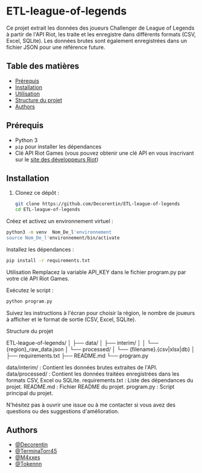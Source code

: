 # ETL-league-of-legends

Ce projet extrait les données des joueurs Challenger de League of Legends à partir de l'API Riot, les traite et les enregistre dans différents formats (CSV, Excel, SQLite). Les données brutes sont également enregistrées dans un fichier JSON pour une référence future.

## Table des matières

- [Prérequis](#prérequis)
- [Installation](#installation)
- [Utilisation](#utilisation)
- [Structure du projet](#structure-du-projet)
- [Authors](#Authors)

## Prérequis

- Python 3
- `pip` pour installer les dépendances
- Clé API Riot Games (vous pouvez obtenir une clé API en vous inscrivant sur le [site des développeurs Riot](https://developer.riotgames.com/))

## Installation

1. Clonez ce dépôt :
   ```sh
   git clone https://github.com/Decorentin/ETL-league-of-legends
   cd ETL-league-of-legends

Créez et activez un environnement virtuel :

```sh
python3 -m venv  Nom_De_l'environnement
source Nom_De_l'environnement/bin/activate 
````

Installez les dépendances :

```sh
pip install -r requirements.txt
```

Utilisation
Remplacez la variable API_KEY dans le fichier program.py par votre clé API Riot Games.

Exécutez le script :

```sh
python program.py
```
Suivez les instructions à l'écran pour choisir la région, le nombre de joueurs à afficher et le format de sortie (CSV, Excel, SQLite).

Structure du projet

ETL-league-of-legends/
│
├── data/
│   ├── interim/
│   │   └── {region}_raw_data.json
│   └── processed/
│       └── {filename}.{csv|xlsx|db}
│
├── requirements.txt
├── README.md
└── program.py

data/interim/ : Contient les données brutes extraites de l'API.
data/processed/ : Contient les données traitées enregistrées dans les formats CSV, Excel ou SQLite.
requirements.txt : Liste des dépendances du projet.
README.md : Fichier README du projet.
program.py : Script principal du projet.

N'hésitez pas à ouvrir une issue ou à me contacter si vous avez des questions ou des suggestions d'amélioration.


## Authors

- [@Decorentin](https://github.com/Decorentin)
- [@TerminaTorr45](https://github.com/TerminaTorr45)
- [@M4xxes](https://github.com/M4xxes)
- [@Tokennn](https://github.com/Tokennn)

